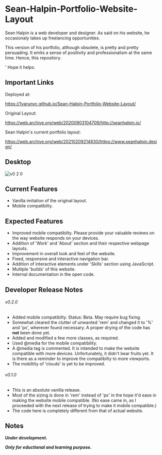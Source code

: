 # Sean-Halpin-Portfolio-Website-Layout
Sean Halpin is a web developer and designer. As said on his website, he occasionaly takes up freelancing opportunities.

This version of his portfolio, although obsolete, is pretty and pretty persuading. It emits a sense of positivity and professionalism at the same time. Hence, this repository. 

' Hope it helps.

## Important Links
Deployed at:

https://1varunvc.github.io/Sean-Halpin-Portfolio-Website-Layout/

Original Layout:

https://web.archive.org/web/20200903104709/http://seanhalpin.io/

Sean Halpin's current portfolio layout:

https://web.archive.org/web/20210209214630/https://www.seanhalpin.design/

## Desktop
![v0 2 0](https://user-images.githubusercontent.com/71169556/113590889-da5cd880-9650-11eb-97cb-3086bb3f7d50.png)

## Current Features
* Vanilla imitation of the original layout.
* Mobile compatibilty.

## Expected Features
* Improved mobile compatibilty. Please provide your valuable reviews on the way website responds on your devices.
* Addition of 'Work' and 'About' section and their respective webpage layouts.
* Improvement in overall look and feel of the website.
* Fixed, responsive and interactive navigation bar.
* Addition of interactive elements under 'Skills' section using JavaScript.
* Multiple 'builds' of this website.
* Internal documentation in the open code.

## Developer Release Notes
###### v0.2.0
* Added mobile compatibilty. Status: Beta. May require bug fixing.
* Somewhat cleared the clutter of unwanted 'rem' and changed it to '%' and 'px', wherever found necessary. A proper drying of the code has **not** been done yet.
* Added and modified a few more classes, as required.
* Used @media for the mobile compatibility.
* A @media tag is commented. It is intended to make the website compatible with more devices. Unfortunately, it didn't bear fruits yet. It is there as a reminder to improve the compatibilty to more viewports.
* The mobiltity of 'clouds' is yet to be improved.

###### v0.1.0
* This is an absolute vanilla release.
* Most of the sizing is done in 'rem' instead of 'px' in the hope it'd ease in making the website mobile compatible. (No ease came in, as I proceeded with the next release of trying to make it mobile compatible.)
* The code here is completely different from that of actual website.

## Notes
_**Under development.**_

_**Only for eductional and learning purpose.**_
